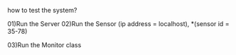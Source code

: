 how to test the system?


01)Run the Server
02)Run the Sensor 
	(ip address = localhost),
	*(sensor id = 35-78)

03)Run the Monitor class
